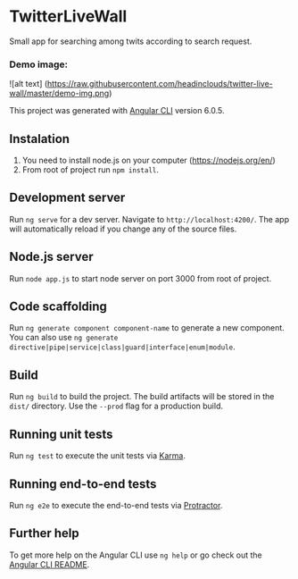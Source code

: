 # TwitterLiveWall

Small app for searching among twits according to search request.
### Demo image: 

![alt text]
(https://raw.githubusercontent.com/headinclouds/twitter-live-wall/master/demo-img.png)

This project was generated with [Angular CLI](https://github.com/angular/angular-cli) version 6.0.5.

## Instalation 

1. You need to install node.js on your computer (https://nodejs.org/en/)
2. From root of project run `npm install`.

## Development server

Run `ng serve` for a dev server. Navigate to `http://localhost:4200/`. The app will automatically reload if you change any of the source files.

## Node.js server
Run `node app.js` to start node server on port 3000 from root of project.

## Code scaffolding

Run `ng generate component component-name` to generate a new component. You can also use `ng generate directive|pipe|service|class|guard|interface|enum|module`.

## Build

Run `ng build` to build the project. The build artifacts will be stored in the `dist/` directory. Use the `--prod` flag for a production build.

## Running unit tests

Run `ng test` to execute the unit tests via [Karma](https://karma-runner.github.io).

## Running end-to-end tests

Run `ng e2e` to execute the end-to-end tests via [Protractor](http://www.protractortest.org/).

## Further help

To get more help on the Angular CLI use `ng help` or go check out the [Angular CLI README](https://github.com/angular/angular-cli/blob/master/README.md).
